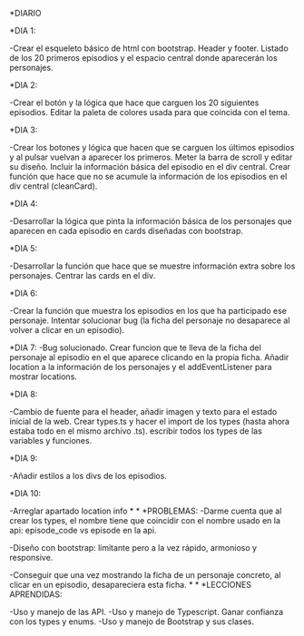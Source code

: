 *DIARIO

*DIA 1:

-Crear el esqueleto básico de html con bootstrap. Header y footer. Listado de los 20 primeros episodios y el espacio central donde aparecerán los personajes.

*DIA 2:

-Crear el botón y la lógica que hace que carguen los 20 siguientes episodios. Editar la paleta de colores usada para que coincida con el tema.

*DIA 3:

-Crear los botones y lógica que hacen que se carguen los últimos episodios y al pulsar vuelvan a aparecer los primeros. Meter la barra de scroll y editar su diseño. Incluir la información básica del episodio en el div central. Crear función que hace que no se acumule la información de los episodios en el div central (cleanCard).

*DIA 4:

-Desarrollar la lógica que pinta la información básica de los personajes que aparecen en cada episodio en cards diseñadas con bootstrap.

*DIA 5:

-Desarrollar la función que hace que se muestre información extra sobre los personajes. Centrar las cards en el div.

*DIA 6:

-Crear la función que muestra los episodios en los que ha participado ese personaje. Intentar solucionar bug (la ficha del personaje no desaparece al volver a clicar en un episodio).

*DIA 7:
-Bug solucionado. Crear funcion que te lleva de la ficha del personaje al episodio en el que aparece clicando en la propia ficha. Añadir location a la información de los personajes y el addEventListener para mostrar locations.

*DIA 8:

-Cambio de fuente para el header, añadir imagen y texto para el estado inicial de la web. Crear types.ts y hacer el import de los types (hasta ahora estaba todo en el mismo archivo .ts). escribir todos los types de las variables y funciones.

*DIA 9:

-Añadir estilos a los divs de los episodios.

*DIA 10:

-Arreglar apartado location info
*
*
*PROBLEMAS:
-Darme cuenta que al crear los types, el nombre tiene que coincidir con el nombre usado en la api: episode_code vs episode en la api.

-Diseño con bootstrap: limitante pero a la vez rápido, armonioso y responsive.

-Conseguir que una vez mostrando la ficha de un personaje concreto, al clicar en un episodio, desapareciera esta ficha.
*
*
*LECCIONES APRENDIDAS:

-Uso y manejo de las API.
-Uso y manejo de Typescript. Ganar confianza con los types y enums.
-Uso y manejo de Bootstrap y sus clases.